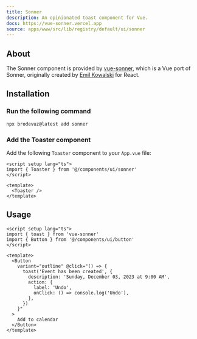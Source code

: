 ```yaml
---
title: Sonner
description: An opinionated toast component for Vue.
docs: https://vue-sonner.vercel.app
source: apps/www/src/lib/registry/default/ui/sonner
---
```


<ComponentPreview name="SonnerDemo" />

## About

The Sonner component is provided by [vue-sonner](https://vue-sonner.vercel.app/), which is a Vue port of Sonner, originally created by [Emil Kowalski](https://twitter.com/emilkowalski_) for React.

## Installation

<Steps>

### Run the following command

```bash
npx brodevuz@latest add sonner
```

### Add the Toaster component

Add the following `Toaster` component to your `App.vue` file:

```vue title="App.vue" {2,6}
<script setup lang="ts">
import { Toaster } from '@/components/ui/sonner'
</script>

<template>
  <Toaster />
</template>
```

</Steps>

## Usage

```vue
<script setup lang="ts">
import { toast } from 'vue-sonner'
import { Button } from '@/components/ui/button'
</script>

<template>
  <Button
    variant="outline" @click="() => {
      toast('Event has been created', {
        description: 'Sunday, December 03, 2023 at 9:00 AM',
        action: {
          label: 'Undo',
          onClick: () => console.log('Undo'),
        },
      })
    }"
  >
    Add to calendar
  </Button>
</template>
```
